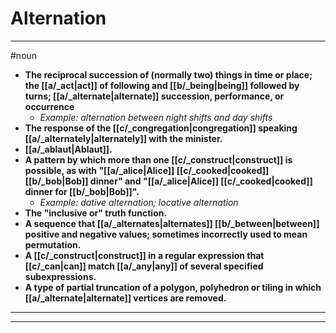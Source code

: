 # Alternation
---
#noun
- **The reciprocal succession of (normally two) things in time or place; the [[a/_act|act]] of following and [[b/_being|being]] followed by turns; [[a/_alternate|alternate]] succession, performance, or occurrence**
	- _Example: alternation between night shifts and day shifts_
- **The response of the [[c/_congregation|congregation]] speaking [[a/_alternately|alternately]] with the minister.**
- **[[a/_ablaut|Ablaut]].**
- **A pattern by which more than one [[c/_construct|construct]] is possible, as with "[[a/_alice|Alice]] [[c/_cooked|cooked]] [[b/_bob|Bob]] dinner" and "[[a/_alice|Alice]] [[c/_cooked|cooked]] dinner for [[b/_bob|Bob]]".**
	- _Example: dative alternation; locative alternation_
- **The "inclusive or" truth function.**
- **A sequence that [[a/_alternates|alternates]] [[b/_between|between]] positive and negative values; sometimes incorrectly used to mean permutation.**
- **A [[c/_construct|construct]] in a regular expression that [[c/_can|can]] match [[a/_any|any]] of several specified subexpressions.**
- **A type of partial truncation of a polygon, polyhedron or tiling in which [[a/_alternate|alternate]] vertices are removed.**
---
---
